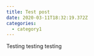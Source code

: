 ```yaml
---
title: Test post
date: 2020-03-11T18:32:19.372Z
categories:
  - category1
---
```

Testing testing testing